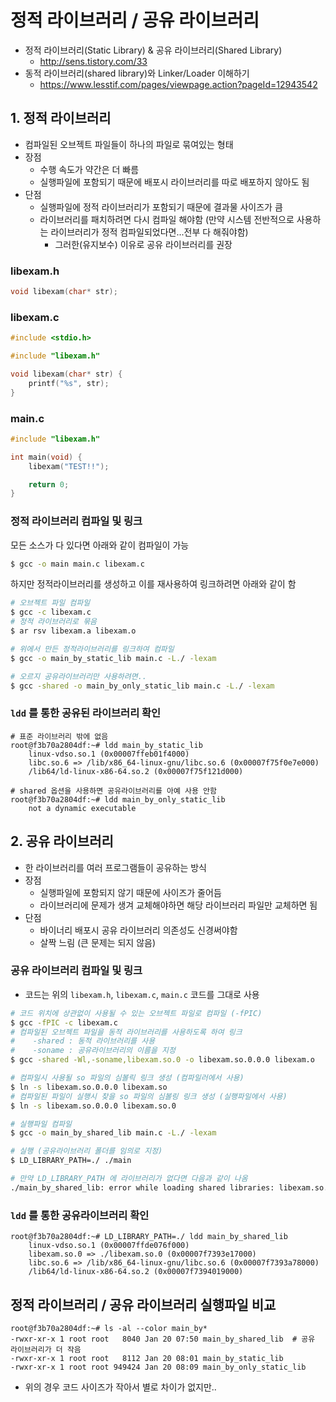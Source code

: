 # 정적 라이브러리 / 공유 라이브러리
* 정적 라이브러리(Static Library) & 공유 라이브러리(Shared Library)
    * http://sens.tistory.com/33
* 동적 라이브러리(shared library)와 Linker/Loader 이해하기
    * https://www.lesstif.com/pages/viewpage.action?pageId=12943542

## 1. 정적 라이브러리
* 컴파일된 오브젝트 파일들이 하나의 파일로 묶여있는 형태
* 장점
    * 수행 속도가 약간은 더 빠름
    * 실행파일에 포함되기 때문에 배포시 라이브러리를 따로 배포하지 않아도 됨
* 단점
    * 실행파일에 정적 라이브러리가 포함되기 때문에 결과물 사이즈가 큼
    * 라이브러리를 패치하려면 다시 컴파일 해야함 (만약 시스템 전반적으로 사용하는 라이브러리가 정적 컴파일되었다면...전부 다 해줘야함)
        * 그러한(유지보수) 이유로 공유 라이브러리를 권장

### libexam.h
```c
void libexam(char* str);
```

### libexam.c
```c
#include <stdio.h>

#include "libexam.h"

void libexam(char* str) {
	printf("%s", str);
}
```

### main.c
```c
#include "libexam.h"

int main(void) {
	libexam("TEST!!");

	return 0;
}
```

### 정적 라이브러리 컴파일 및 링크
모든 소스가 다 있다면 아래와 같이 컴파일이 가능
```bash
$ gcc -o main main.c libexam.c
```

하지만 정적라이브러리를 생성하고 이를 재사용하여 링크하려면 아래와 같이 함
```bash
# 오브젝트 파일 컴파일
$ gcc -c libexam.c
# 정적 라이브러리로 묶음
$ ar rsv libexam.a libexam.o

# 위에서 만든 정적라이브러리를 링크하여 컴파일
$ gcc -o main_by_static_lib main.c -L./ -lexam

# 오르지 공유라이브러리만 사용하려면..
$ gcc -shared -o main_by_only_static_lib main.c -L./ -lexam
```

### `ldd` 를 통한 공유된 라이브러리 확인
```
# 표준 라이브러리 밖에 없음
root@f3b70a2804df:~# ldd main_by_static_lib
	linux-vdso.so.1 (0x00007ffeb01f4000)
	libc.so.6 => /lib/x86_64-linux-gnu/libc.so.6 (0x00007f75f0e7e000)
	/lib64/ld-linux-x86-64.so.2 (0x00007f75f121d000)

# shared 옵션을 사용하면 공유라이브러리를 아예 사용 안함
root@f3b70a2804df:~# ldd main_by_only_static_lib
	not a dynamic executable
```

## 2. 공유 라이브러리
* 한 라이브러리를 여러 프로그램들이 공유하는 방식
* 장점
    * 실행파일에 포함되지 않기 때문에 사이즈가 줄어듬
    * 라이브러리에 문제가 생겨 교체해야하면 해당 라이브러리 파일만 교체하면 됨
* 단점
    * 바이너리 배포시 공유 라이브러리 의존성도 신경써야함
    * 살짝 느림 (큰 문제는 되지 않음)

### 공유 라이브러리 컴파일 및 링크
* 코드는 위의 `libexam.h`, `libexam.c`, `main.c` 코드를 그대로 사용
```bash
# 코드 위치에 상관없이 사용될 수 있는 오브젝트 파일로 컴파일 (-fPIC)
$ gcc -fPIC -c libexam.c
# 컴파일된 오브젝트 파일을 동적 라이브러리를 사용하도록 하여 링크
#    -shared : 동적 라이브러리를 사용
#    -soname : 공유라이브러리의 이름을 지정
$ gcc -shared -Wl,-soname,libexam.so.0 -o libexam.so.0.0.0 libexam.o

# 컴파일시 사용될 so 파일의 심볼릭 링크 생성 (컴파일러에서 사용)
$ ln -s libexam.so.0.0.0 libexam.so
# 컴파일된 파일이 실행시 찾을 so 파일의 심볼링 링크 생성 (실행파일에서 사용)
$ ln -s libexam.so.0.0.0 libexam.so.0

# 실행파일 컴파일
$ gcc -o main_by_shared_lib main.c -L./ -lexam

# 실행 (공유라이브러리 폴더를 임의로 지정)
$ LD_LIBRARY_PATH=./ ./main

# 만약 LD_LIBRARY_PATH 에 라이브러리가 없다면 다음과 같이 나옴
./main_by_shared_lib: error while loading shared libraries: libexam.so.0: cannot open shared object file: No such file or directory
```

### `ldd` 를 통한 공유라이브러리 확인
```
root@f3b70a2804df:~# LD_LIBRARY_PATH=./ ldd main_by_shared_lib
	linux-vdso.so.1 (0x00007ffde076f000)
	libexam.so.0 => ./libexam.so.0 (0x00007f7393e17000)
	libc.so.6 => /lib/x86_64-linux-gnu/libc.so.6 (0x00007f7393a78000)
	/lib64/ld-linux-x86-64.so.2 (0x00007f7394019000)
```


## 정적 라이브러리 / 공유 라이브러리 실행파일 비교
```
root@f3b70a2804df:~# ls -al --color main_by*
-rwxr-xr-x 1 root root   8040 Jan 20 07:50 main_by_shared_lib  # 공유 라이브러리가 더 작음
-rwxr-xr-x 1 root root   8112 Jan 20 08:01 main_by_static_lib
-rwxr-xr-x 1 root root 949424 Jan 20 08:09 main_by_only_static_lib
```
* 위의 경우 코드 사이즈가 작아서 별로 차이가 없지만..
